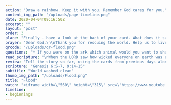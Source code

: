 ```yaml
---
action: "Draw a rainbow. Keep it with you. Remember God cares for you."
content_img_path: "/uploads/page-timeline.png"
date: 2020-04-04T09:16:50Z
excerpt: ""
layout: "post"
order: 3
place: "Finally - have a look at the back of your card. What does it say? You can now place your card onto your story line."
prayer: "Dear God,\n\nThank you for rescuing the world. Help us to live as your friends. Thank you that you promise to take care of us.\n\nAmen"
qrcode: "/uploads/qr-flood.png"
questions: "* If you were on the ark which animal would you want to share a bedroom with?\n* Why did God choose to flood the world?\n\n**Noah was God’s friend and he pleased God.**\n\n* Why did God ask Noah to build an ark?\n* What did Noah’s friends think of his building a boat?\n* When have you ever felt different or weird because you follow God?\n\n**The world was washed clean through the flood and Noah’s family was rescued in the ark.**\n\n* What does the rainbow mean for Noah and us?\n\n**As God’s friends he promises to rescue us and take care of us.**\n\n* How does that make you feel?"
read_scripture: "\nWhen the LORD saw how wicked everyone on earth was and how evil their thoughts were all the time, he was sorry that he had ever made them and put them on the earth.   He was so filled with regret that he said, “I will wipe out these people I have created, and also the animals and the birds, because I am sorry that I made any of them.”\nWhenever I cover the sky with clouds and the rainbow appears, I will remember my promise to you and to all the animals that a flood will never again destroy all living beings. \n"
review: "Tell the story so far, using the cards from previous days along the storyline.\n\nHave a look at from of your next card. What is the picture about and what do the words say?"
scripture: "Genesis 6:5-7, 9:14-15"
subtitle: "World washed clean"
thumb_img_path: "/uploads/Flood.png"
title: "Flood"
watch: "<iframe width=\"560\" height=\"315\" src=\"https://www.youtube.com/embed/4yzN0fUxjkQ\" frameborder=\"0\" allow=\"accelerometer; autoplay; encrypted-media; gyroscope; picture-in-picture\" allowfullscreen></iframe>"
timeline:
- beginnings
---
```

